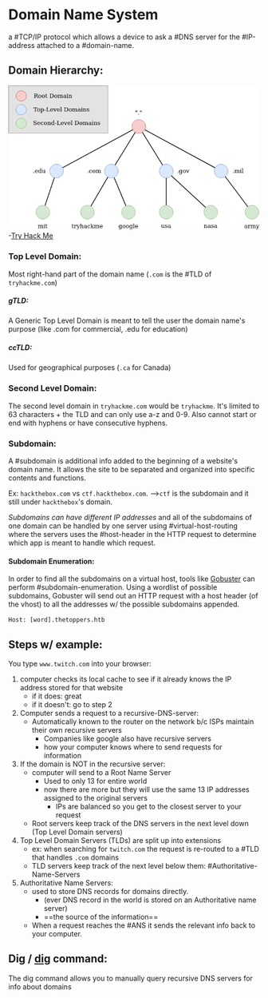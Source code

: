 
# Domain Name System
a #TCP/IP protocol which allows a device to ask a #DNS server for the #IP-address attached to a #domain-name.

## Domain Hierarchy:
![](/networking/networking-pics/DNS-1.png)
-[Try Hack Me](https://tryhackme.com/room/dnsindetail)

### Top Level Domain:
Most right-hand part of the domain name (`.com` is the #TLD of `tryhackme.com`)

##### gTLD:
A Generic Top Level Domain is meant to tell the user the domain name's purpose (like .com for commercial, .edu for education)

##### ccTLD:
Used for geographical purposes (`.ca` for Canada)

### Second Level Domain:
The second level domain in `tryhackme.com` would be `tryhackme`. It's limited to 63 characters + the TLD and can only use a-z and 0-9. Also cannot start or end with hyphens or have consecutive hyphens.

### Subdomain:
A #subdomain is additional info added to the beginning of a website's domain name. It allows the site to be separated and organized into specific contents and functions.

Ex: `hackthebox.com` vs `ctf.hackthebox.com`. -->`ctf` is the subdomain and it still under `hackthebox`'s domain.

*Subdomains can have different IP addresses* and all of the subdomains of one domain can be handled by one server using #virtual-host-routing where the servers uses the #host-header in the HTTP request to determine which app is meant to handle which request.

#### Subdomain Enumeration:
In order to find all the subdomains on a virtual host, tools like [Gobuster](/cybersecurity/tools/gobuster.md) can perform #subdomain-enumeration. Using a wordlist of possible subdomains, Gobuster will send out an HTTP request with a host header (of the vhost) to all the addresses w/ the possible subdomains appended.
```
Host: [word].thetoppers.htb
```

## Steps w/ example:
You type `www.twitch.com` into your browser:
1. computer checks its local cache to see if it already knows the IP address stored for that website
	- if it does: great
	- if it doesn't: go to step 2
2. Computer sends a request to a recursive-DNS-server:
	- Automatically known to the router on the network b/c ISPs maintain their own recursive servers
		- Companies like google also have recursive servers
		- how your computer knows where to send requests for information
3. If the domain is NOT in the recursive server:
	- computer will send to a Root Name Server
		- Used to only 13 for entire world
		- now there are more but they will use the same 13 IP addresses assigned to the original servers
			- IPs are balanced so you get to the closest server to your request
	- Root servers keep track of the DNS servers in the next level down (Top Level Domain servers)
4. Top Level Domain Servers (TLDs) are split up into extensions
	- ex: when searching for `twitch.com` the request is re-routed to a #TLD that handles `.com` domains
	- TLD servers keep track of the next level below them: #Authoritative-Name-Servers
5. Authoritative Name Servers:
	- used to store DNS records for domains directly.
		- (ever DNS record in the world is stored on an Authoritative name server)
		- ==the source of the information==
	- When a request reaches the #ANS it sends the relevant info back to your computer.

## Dig / [dig](/CLI-tools/dig.md) command:
The dig command allows you to manually query recursive DNS servers for info about domains